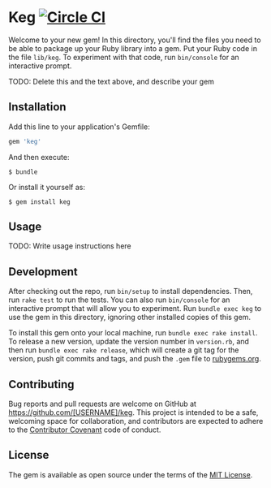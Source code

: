 # Keg [![Circle CI](https://circleci.com/gh/bm-sms/keg.svg?style=svg&circle-token=64f349201f5cb44f1ac47b1172626522253d20ec)](https://circleci.com/gh/bm-sms/keg)
             
Welcome to your new gem! In this directory, you'll find the files you need to be able to package up your Ruby library into a gem. Put your Ruby code in the file `lib/keg`. To experiment with that code, run `bin/console` for an interactive prompt.

TODO: Delete this and the text above, and describe your gem

## Installation

Add this line to your application's Gemfile:

```ruby
gem 'keg'
```

And then execute:

    $ bundle

Or install it yourself as:

    $ gem install keg

## Usage

TODO: Write usage instructions here

## Development

After checking out the repo, run `bin/setup` to install dependencies. Then, run `rake test` to run the tests. You can also run `bin/console` for an interactive prompt that will allow you to experiment. Run `bundle exec keg` to use the gem in this directory, ignoring other installed copies of this gem.

To install this gem onto your local machine, run `bundle exec rake install`. To release a new version, update the version number in `version.rb`, and then run `bundle exec rake release`, which will create a git tag for the version, push git commits and tags, and push the `.gem` file to [rubygems.org](https://rubygems.org).

## Contributing

Bug reports and pull requests are welcome on GitHub at https://github.com/[USERNAME]/keg. This project is intended to be a safe, welcoming space for collaboration, and contributors are expected to adhere to the [Contributor Covenant](contributor-covenant.org) code of conduct.


## License

The gem is available as open source under the terms of the [MIT License](http://opensource.org/licenses/MIT).


